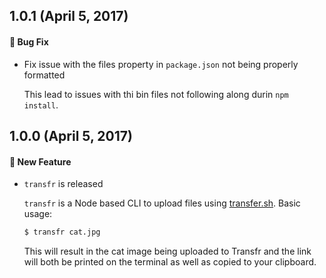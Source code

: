## 1.0.1 (April 5, 2017)
#### :bug: Bug Fix

* Fix issue with the files property in `package.json` not being properly formatted

  This lead to issues with thi bin files not following along durin `npm install`.

## 1.0.0 (April 5, 2017)

#### :rocket: New Feature
* `transfr` is released

  `transfr` is a Node based CLI to upload files using [transfer.sh](https://transfr.sh/).
  Basic usage:

  ```sh
  $ transfr cat.jpg
  ```

  This will result in the cat image being uploaded to Transfr and the link will both be printed on the terminal as well as copied to your clipboard.
